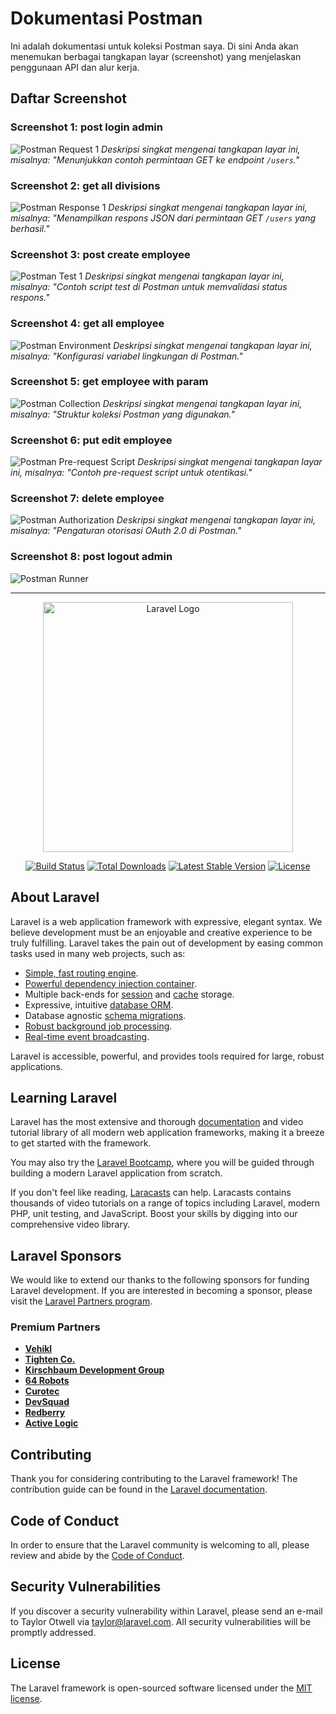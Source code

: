 # Dokumentasi Postman

Ini adalah dokumentasi untuk koleksi Postman saya. Di sini Anda akan menemukan berbagai tangkapan layar (screenshot) yang menjelaskan penggunaan API dan alur kerja.

## Daftar Screenshot

### Screenshot 1: post login admin
![Postman Request 1](public/images/postman/Screenshot%202025-07-18%20024803.png)
*Deskripsi singkat mengenai tangkapan layar ini, misalnya: "Menunjukkan contoh permintaan GET ke endpoint `/users`."*

### Screenshot 2: get all divisions
![Postman Response 1](public/images/postman/Screenshot%202025-07-18%20024819.png)
*Deskripsi singkat mengenai tangkapan layar ini, misalnya: "Menampilkan respons JSON dari permintaan GET `/users` yang berhasil."*

### Screenshot 3: post create employee
![Postman Test 1](public/images/postman/Screenshot%202025-07-18%20024831.png)
*Deskripsi singkat mengenai tangkapan layar ini, misalnya: "Contoh script test di Postman untuk memvalidasi status respons."*

### Screenshot 4: get all employee
![Postman Environment](public/images/postman/Screenshot%202025-07-18%20024849.png)
*Deskripsi singkat mengenai tangkapan layar ini, misalnya: "Konfigurasi variabel lingkungan di Postman."*

### Screenshot 5: get employee with param
![Postman Collection](public/images/postman/Screenshot%202025-07-18%20024905.png)
*Deskripsi singkat mengenai tangkapan layar ini, misalnya: "Struktur koleksi Postman yang digunakan."*

### Screenshot 6: put edit employee
![Postman Pre-request Script](public/images/postman/Screenshot%202025-07-18%20024917.png)
*Deskripsi singkat mengenai tangkapan layar ini, misalnya: "Contoh pre-request script untuk otentikasi."*

### Screenshot 7: delete employee
![Postman Authorization](public/images/postman/Screenshot%202025-07-18%20024930.png)
*Deskripsi singkat mengenai tangkapan layar ini, misalnya: "Pengaturan otorisasi OAuth 2.0 di Postman."*

### Screenshot 8: post logout admin
![Postman Runner](public/images/postman/Screenshot%202025-07-18%20024945.png)


---



<p align="center"><a href="https://laravel.com" target="_blank"><img src="https://raw.githubusercontent.com/laravel/art/master/logo-lockup/5%20SVG/2%20CMYK/1%20Full%20Color/laravel-logolockup-cmyk-red.svg" width="400" alt="Laravel Logo"></a></p>

<p align="center">
<a href="https://github.com/laravel/framework/actions"><img src="https://github.com/laravel/framework/workflows/tests/badge.svg" alt="Build Status"></a>
<a href="https://packagist.org/packages/laravel/framework"><img src="https://img.shields.io/packagist/dt/laravel/framework" alt="Total Downloads"></a>
<a href="https://packagist.org/packages/laravel/framework"><img src="https://img.shields.io/packagist/v/laravel/framework" alt="Latest Stable Version"></a>
<a href="https://packagist.org/packages/laravel/framework"><img src="https://img.shields.io/packagist/l/laravel/framework" alt="License"></a>
</p>

## About Laravel

Laravel is a web application framework with expressive, elegant syntax. We believe development must be an enjoyable and creative experience to be truly fulfilling. Laravel takes the pain out of development by easing common tasks used in many web projects, such as:

- [Simple, fast routing engine](https://laravel.com/docs/routing).
- [Powerful dependency injection container](https://laravel.com/docs/container).
- Multiple back-ends for [session](https://laravel.com/docs/session) and [cache](https://laravel.com/docs/cache) storage.
- Expressive, intuitive [database ORM](https://laravel.com/docs/eloquent).
- Database agnostic [schema migrations](https://laravel.com/docs/migrations).
- [Robust background job processing](https://laravel.com/docs/queues).
- [Real-time event broadcasting](https://laravel.com/docs/broadcasting).

Laravel is accessible, powerful, and provides tools required for large, robust applications.

## Learning Laravel

Laravel has the most extensive and thorough [documentation](https://laravel.com/docs) and video tutorial library of all modern web application frameworks, making it a breeze to get started with the framework.

You may also try the [Laravel Bootcamp](https://bootcamp.laravel.com), where you will be guided through building a modern Laravel application from scratch.

If you don't feel like reading, [Laracasts](https://laracasts.com) can help. Laracasts contains thousands of video tutorials on a range of topics including Laravel, modern PHP, unit testing, and JavaScript. Boost your skills by digging into our comprehensive video library.

## Laravel Sponsors

We would like to extend our thanks to the following sponsors for funding Laravel development. If you are interested in becoming a sponsor, please visit the [Laravel Partners program](https://partners.laravel.com).

### Premium Partners

- **[Vehikl](https://vehikl.com)**
- **[Tighten Co.](https://tighten.co)**
- **[Kirschbaum Development Group](https://kirschbaumdevelopment.com)**
- **[64 Robots](https://64robots.com)**
- **[Curotec](https://www.curotec.com/services/technologies/laravel)**
- **[DevSquad](https://devsquad.com/hire-laravel-developers)**
- **[Redberry](https://redberry.international/laravel-development)**
- **[Active Logic](https://activelogic.com)**

## Contributing

Thank you for considering contributing to the Laravel framework! The contribution guide can be found in the [Laravel documentation](https://laravel.com/docs/contributions).

## Code of Conduct

In order to ensure that the Laravel community is welcoming to all, please review and abide by the [Code of Conduct](https://laravel.com/docs/contributions#code-of-conduct).

## Security Vulnerabilities

If you discover a security vulnerability within Laravel, please send an e-mail to Taylor Otwell via [taylor@laravel.com](mailto:taylor@laravel.com). All security vulnerabilities will be promptly addressed.

## License

The Laravel framework is open-sourced software licensed under the [MIT license](https://opensource.org/licenses/MIT).
